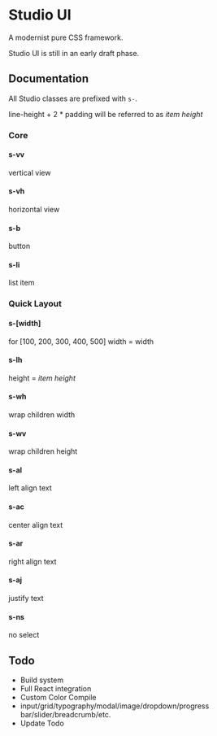 # Studio UI

A modernist pure CSS framework.

Studio UI is still in an early draft phase.

## Documentation

All Studio classes are prefixed with `s-`.

line-height + 2 * padding will be referred to as *item height*

### Core

#### s-vv
vertical view

#### s-vh
horizontal view

#### s-b
button

#### s-li
list item

### Quick Layout

#### s-[width]
for [100, 200, 300, 400, 500]
width = width

#### s-lh
height = *item height*

#### s-wh
wrap children width

#### s-wv
wrap children height

#### s-al
left align text

#### s-ac
center align text

#### s-ar
right align text

#### s-aj
justify text

#### s-ns
no select

## Todo
- Build system
- Full React integration
- Custom Color Compile
- input/grid/typography/modal/image/dropdown/progress bar/slider/breadcrumb/etc.
- Update Todo
